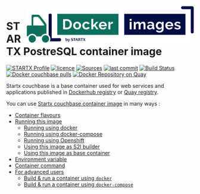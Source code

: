 <img align="right" src="https://raw.githubusercontent.com/startxfr/docker-images/master/.gitlab/img/logo-small.svg?sanitize=true">

# STARTX PostreSQL container image

[![STARTX Profile](https://img.shields.io/badge/provider-startx-green.svg)](https://github.com/startxfr) [![licence](https://img.shields.io/github/license/startxfr/docker-images.svg)](https://gitlab.com/startx1/containers) [![Sources](https://img.shields.io/badge/startx-docker--images-blue.svg)](https://gitlab.com/startx1/containers/tree/master/Services/couchbase/)
[![last commit](https://img.shields.io/github/last-commit/startxfr/docker-images.svg)](https://gitlab.com/startx1/containers) [![Build Status](https://travis-ci.org/startxfr/docker-images.svg?branch=master)](https://travis-ci.org/startxfr/docker-images) [![Docker couchbase pulls](https://img.shields.io/docker/pulls/startx/sv-couchbase)](https://hub.docker.com/r/startx/sv-couchbase) [![Docker Repository on Quay](https://quay.io/repository/startx/couchbase/status "Docker Repository on Quay")](https://quay.io/repository/startx/couchbase)

Startx couchbase is a base container used for web services and applications published in
[Dockerhub registry](https://hub.docker.com/u/startx) or [Quay registry](https://quay.io/startx).

You can use [Startx couchbase container image](https://docker-images.readthedocs.io/en/latest/Services/couchbase/) in many ways :

- [Container flavours](https://docker-images.readthedocs.io/en/latest/Services/couchbase/#container-flavours)
- [Running this image](https://docker-images.readthedocs.io/en/latest/Services/couchbase/#running-this-image)
  - [Running using docker](https://docker-images.readthedocs.io/en/latest/Services/couchbase/#running-using-docker)
  - [Running using docker-compose](https://docker-images.readthedocs.io/en/latest/Services/couchbase/#running-using-docker-compose)
  - [Running using Openshift](https://docker-images.readthedocs.io/en/latest/Services/couchbase/#running-using-openshift)
  - [Using this image as S2I builder](https://docker-images.readthedocs.io/en/latest/Services/couchbase/#using-this-image-as-s2i-builder)
  - [Using this image as base container](https://docker-images.readthedocs.io/en/latest/Services/couchbase/#using-this-image-as-base-container)
- [Environment variable](https://docker-images.readthedocs.io/en/latest/Services/couchbase/#environment-variable)
- [Container command](https://docker-images.readthedocs.io/en/latest/Services/couchbase/#container-command)
- [For advanced users](https://docker-images.readthedocs.io/en/latest/Services/couchbase/#for-advanced-users)
  - [Build & run a container using `docker`](https://docker-images.readthedocs.io/en/latest/Services/couchbase/#build--run-a-container-using-docker)
  - [Build & run a container using `docker-compose`](https://docker-images.readthedocs.io/en/latest/Services/couchbase/#build--run-a-container-using-docker-compose)

